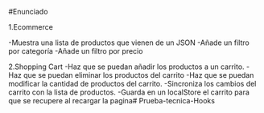 #Enunciado

1.Ecommerce

-Muestra una lista de productos que vienen de un JSON
-Añade un filtro por categoría
-Añade un filtro por precio

2.Shopping Cart
-Haz que se puedan añadir los productos a un carrito.
-Haz que se puedan eliminar los productos del carrito
-Haz que se puedan modificar la cantidad de productos del carrito.
-Sincroniza los cambios del carrito con la lista de productos.
-Guarda en un localStore el carrito para que se recupere al recargar la pagina# Prueba-tecnica-Hooks
